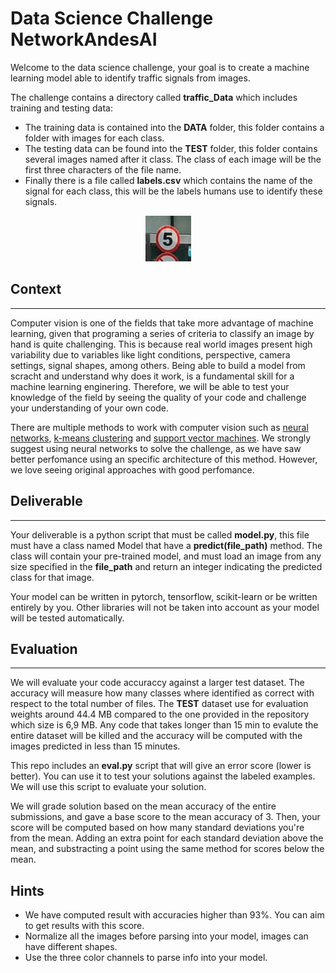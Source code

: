 # Data Science Challenge NetworkAndesAI

Welcome to the data science challenge, your goal is to create a machine learning model able to identify traffic signals from images. 

The challenge contains a directory called **traffic_Data** which includes training and testing data:
- The training data is contained into the **DATA** folder, this folder contains a folder with images for each class.
- The testing data can be found into the **TEST** folder, this folder contains several images named after it class. The class of each image will be the first three characters of the file name. 
- Finally there is a file called **labels.csv** which contains the name of the signal for each class, this will be the labels humans use to identify these signals. 

<p align="center">
  <img src="./traffic_Data/TEST/000_1_0007_1_j.png" />
</p>

## Context 
------
Computer vision is one of the fields that take more advantage of machine learning, given that programing a series of criteria to classify an image by hand is quite challenging. This is because real world images present high variability due to variables like light conditions, perspective, camera settings, signal shapes, among others. Being able to build a model from scracht and understand why does it work, is a fundamental skill for a machine learning enginering. Therefore, we will be able to test your knowledge of the field by seeing the quality of your code and challenge your understanding of your own code. 

There are multiple methods to work with computer vision such as [neural networks](https://www.investopedia.com/terms/n/neuralnetwork.asp#:~:text=A%20neural%20network%20is%20a,organic%20or%20artificial%20in%20nature), [k-means clustering](https://en.wikipedia.org/wiki/K-means_clustering) and [support vector machines](https://en.wikipedia.org/wiki/Support-vector_machine). We strongly suggest using neural networks to solve the challenge, as we have saw better perfomance using an specific architecture of this method. However, we love seeing original approaches with good perfomance. 

## Deliverable
------
Your deliverable is a python script that must be called **model.py**, this file must have a class named Model that have a **predict(file_path)** method. The class will contain your pre-trained model, and must load an image from any size specified in the **file_path** and return an integer indicating the predicted class for that image. 

Your model can be written in pytorch, tensorflow, scikit-learn or be written entirely by you. Other libraries will not be taken into account as your model will be tested automatically. 

## Evaluation
-----
We will evaluate your code accuraccy against a larger test dataset. The accuracy will measure how many classes where identified as correct with respect to the total number of files. The **TEST** dataset use for evaluation weights around 44.4 MB compared to the one provided in the repository which size is 6,9 MB. Any code that takes longer than 15 min to evalute the entire dataset will be killed and the accuracy will be computed with the images predicted in less than 15 minutes.

This repo includes an **eval.py** script that will give an error score (lower is better). You can use it to test your
solutions against the labeled examples. We will use this script to evaluate your solution. 

We will grade solution based on the mean accuracy of the entire submissions, and gave a base score to the mean accuracy of 3. Then, your score will be computed based on how many standard deviations you're from the mean. Adding an extra point for each standard deviation above the mean, and substracting a point using the same method for scores below the mean.

Hints
------
- We have computed result with accuracies higher than 93%. You can aim to get results with this score. 
- Normalize all the images before parsing into your model, images can have different shapes.
- Use the three color channels to parse info into your model.

